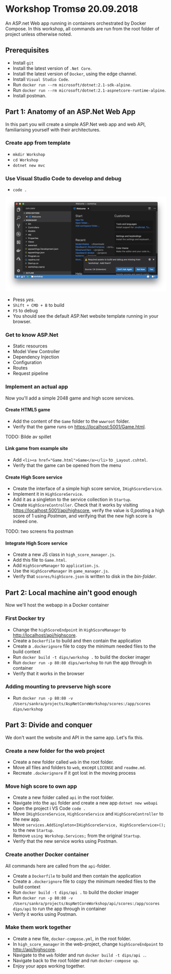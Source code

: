 # Workshop Tromsø 20.09.2018

An ASP.net Web app running in containers orchestrated by Docker Compose. In this workshop, all commands are run from the root folder of project unless otherwise noted.

## Prerequisites

- Install `git`
- Install the latest version of `.Net Core`.
- Install the latest version of `Docker`, using the edge channel.
- Install `Visual Studio Code`.
- Run `docker run --rm microsoft/dotnet:2.1-sdk-alpine`.
- Run `docker run --rm microsoft/dotnet:2.1-aspnetcore-runtime-alpine`.
- Install postman.

## Part 1: Anatomy of an ASP.Net Web App

In this part you will create a simple ASP.Net web app and web API, familiarising yourself with their architectures.

### Create app from template

- `mkdir Workshop`
- `cd Workshop`
- `dotnet new mvc`

### Use Visual Studio Code to develop and debug

- `code .`

![](doc/vscode.png)

- Press *yes*.
- `Shift + CMD + B` to build
- `F5` to debug
- You should see the default ASP.Net website template running in your browser.

### Get to know ASP.Net

- Static resources
- Model View Controller
- Dependency Injection
- Configuration
- Routes
- Request pipeline

### Implement an actual app

Now you'll add a simple 2048 game and high score services. 

#### Create HTML5 game

- Add the content of the `Game` folder to the `wwwroot` folder.
- Verify that the game runs on [https://localhost:5001/Game.html](https://localhost:5001/Game.html).

TODO: Bilde av spillet

#### Link game from example site

- Add `<li><a href="Game.html">Game</a></li>` to `_Layout.cshtml`.
- Verify that the game can be opened from the menu 

#### Create High Score service

- Create the interface of a simple high score service, `IHighScoreService`.
- Implement it in `HighScoreService`.
- Add it as a singleton to the service collection in `Startup`.
- Create `HighScoreController`. Check that it works by visiting [https://localhost:5001/api/highscore](https://localhost:5001/api/highscore), verify the value is 0,posting a high score of 1 using _Postman_, and verifying that the new high score is indeed one.

TODO: two screens fra postman

#### Integrate High Score service

- Create a new JS class in `high_score_manager.js`.
- Add this file to `Game.html`.
- Add `HighScoreManager` to `application.js`.
- Use the `HighScoreManager` in `game_manager.js`.
- Verify that `scores/highScore.json` is written to disk in the _bin-folder_.

## Part 2: Local machine ain't good enough

Now we'll host the webapp in a Docker container

### First Docker try

- Change the `highScoreEndpoint` in `HighScoreManager` to [http://localhost/api/highscore](http://localhost/api/highscore).
- Create a `Dockerfile` to build and then contain the application
- Create a `.dockerignore` file to copy the minimum needed files to the build context
- Run `docker build -t dips/workshop .` to build the docker imager
- Run `docker run -p 80:80 dips/workshop` to run the app through in container
- Verify that it works in the browser

### Adding mounting to prevserve high score

- Run `docker run -p 80:80 -v /Users/sankra/projects/AspNetCoreWorkshop/scores:/app/scores dips/workshop`

## Part 3: Divide and conquer

We don't want the website and API in the same app. Let's fix this.

### Create a new folder for the web project

- Create a new folder called `web` in the root folder.
- Move all files and folders to `web`, except `LICENSE` and `readme.md`.
- Recreate `.dockerignore` if it got lost in the moving process

### Move high score to own app

- Create a new folder called `api` in the root folder.
- Navigate into the `api` folder and create a new app `dotnet new webapi`
- Open the project i VS Code `code .`
- Move `IHighScoreService`, `HighScoreService` and `HighScoreController` to the new app.
- Move `services.AddSingleton<IHighScoreService, HighScoreService>();` to the new `Startup`.
- Remove `using Workshop.Services;` from the original `Startup`.
- Verify that the new service works using Postman.

### Create another Docker container

All commands here are called from the `api`-folder.

- Create a `Dockerfile` to build and then contain the application
- Create a `.dockerignore` file to copy the minimum needed files to the build context
- Run `docker build -t dips/api .` to build the docker imager
- Run `docker run -p 80:80 -v /Users/sankra/projects/AspNetCoreWorkshop/api/scores:/app/scores dips/api` to run the app through in container
- Verify it works using Postman.

### Make them work together

- Create a new file, `docker-compose.yml`, in the root folder.
- In `high_score_manager` in the web-project, change `highScoreEndpoint` to [http://api/highscore](http://api/highscore).
- Navigate to the `web` folder and run `docker build -t dips/api .`.
- Navigate back to the root folder and run `docker-compose up`.
- Enjoy your apps working together.

